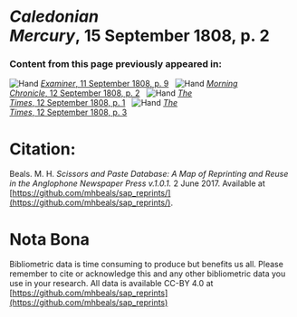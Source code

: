 # *Caledonian Mercury*, 15 September 1808, p. 2  
  
### Content from this page previously appeared in:  
![Hand](http://scissorsandpaste.net/wp-content/uploads/2017/06/smallhandpointer.png) [*Examiner*, 11 September 1808, p. 9](https://mhbeals.github.io/sap_html/Examiner/Examiner-11-September-1808-p-9)  
![Hand](http://scissorsandpaste.net/wp-content/uploads/2017/06/smallhandpointer.png) [*Morning Chronicle*, 12 September 1808, p. 2](https://mhbeals.github.io/sap_html/Morning-Chronicle/Morning-Chronicle-12-September-1808-p-2)  
![Hand](http://scissorsandpaste.net/wp-content/uploads/2017/06/smallhandpointer.png) [*The Times*, 12 September 1808, p. 1](https://mhbeals.github.io/sap_html/The-Times/The-Times-12-September-1808-p-1)  
![Hand](http://scissorsandpaste.net/wp-content/uploads/2017/06/smallhandpointer.png) [*The Times*, 12 September 1808, p. 3](https://mhbeals.github.io/sap_html/The-Times/The-Times-12-September-1808-p-3)  


# Citation: 

Beals. M. H. *Scissors and Paste Database: A Map of Reprinting and Reuse in the Anglophone Newspaper Press v.1.0.1.* 2 June 2017. Available at [https://github.com/mhbeals/sap_reprints/](https://github.com/mhbeals/sap_reprints/). 

# Nota Bona

Bibliometric data is time consuming to produce but benefits us all. Please remember to cite or acknowledge this and any other bibliometric data you use in your research. All data is available CC-BY 4.0 at [https://github.com/mhbeals/sap_reprints](https://github.com/mhbeals/sap_reprints)